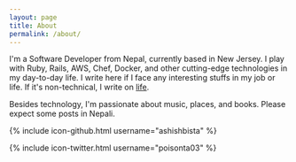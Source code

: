 ```yaml
---
layout: page
title: About
permalink: /about/
---
```

I'm a Software Developer from Nepal, currently based in New Jersey. I play with Ruby, Rails, AWS, Chef, Docker, and other cutting-edge technologies in my day-to-day life. I write here if I face any interesting stuffs in my job or life. If it's non-technical, I write on [life](/life).

Besides technology, I'm passionate about music, places, and books. Please expect some posts in Nepali.


{% include icon-github.html username="ashishbista" %}

{% include icon-twitter.html username="poisonta03" %}


